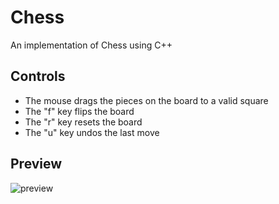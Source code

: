 # Chess

An implementation of Chess using C++

## Controls

* The mouse drags the pieces on the board to a valid square
* The "f" key flips the board
* The "r" key resets the board
* The "u" key undos the last move

## Preview

![preview](https://user-images.githubusercontent.com/63919507/188940128-b0916b22-a747-4e29-83c7-4596eb01ab9a.gif)








